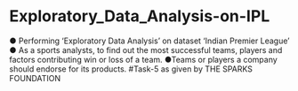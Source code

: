 # Exploratory_Data_Analysis-on-IPL
● Performing ‘Exploratory Data Analysis’ on dataset ‘Indian Premier League’ ● As a sports analysts, to find out the most successful teams, players and factors contributing win or loss of a team. ●Teams or players a company should endorse for its products. #Task-5 as given by THE SPARKS FOUNDATION
